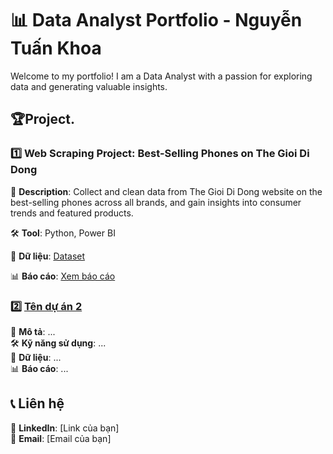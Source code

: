 # 📊 Data Analyst Portfolio - Nguyễn Tuấn Khoa  
Welcome to my portfolio! I am a Data Analyst with a passion for exploring data and generating valuable insights.
## 🏆Project.

### 1️⃣ Web Scraping Project: Best-Selling Phones on The Gioi Di Dong
📌 **Description**: Collect and clean data from The Gioi Di Dong website on the best-selling phones across all brands,
and gain insights into consumer trends and featured products.

🛠 **Tool**: Python, Power BI 

📂 **Dữ liệu**: [Dataset](projects/project_1/dataset.csv)  

📊 **Báo cáo**: [Xem báo cáo](projects/project_1/report.pdf)  

### 2️⃣ [Tên dự án 2](projects/project_2/)  
📌 **Mô tả**: ...  
🛠 **Kỹ năng sử dụng**: ...  
📂 **Dữ liệu**: ...  
📊 **Báo cáo**: ...  

## 📞 Liên hệ  
🔗 **LinkedIn**: [Link của bạn]  
📧 **Email**: [Email của bạn]
